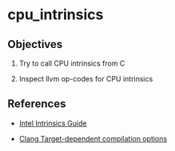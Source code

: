 
# cpu_intrinsics

## Objectives

1) Try to call CPU intrinsics from C

2) Inspect llvm op-codes for CPU intrinsics

## References

* [Intel Intrinsics Guide](https://software.intel.com/sites/landingpage/IntrinsicsGuide/)

* [Clang Target-dependent compilation options](https://clang.llvm.org/docs/ClangCommandLineReference.html#x86)
